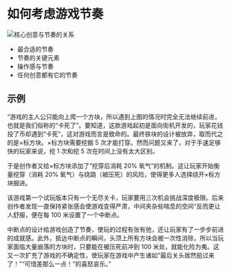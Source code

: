 # 如何考虑游戏节奏

<img data-id="20240608183127" src="https://cdn.ipfsscan.io/weibo/large/005ZoLfCgy1hqi4kkjapuj30z40hwjuq.jpg" alt="核心创意与节奏的关系" />

- 最合适的节奏
- 节奏的关键元素
- 操作感与节奏
- 任何创意都有它的节奏


## 示例

“游戏的主人公只能向上爬一个方块，所以遇到上图的情况时完全无法继续前进，也就是我们俗称的“卡死了”。要知道，这款游戏起初是面向街机开发的，玩家花钱投了币却遇到“卡死”，这对游戏而言是致命的。最终铁块的设计被放弃，取而代之的是×标方块。×标方块需要挖掘 5 次才能打穿。然而问题又来了，对于手速足够快的玩家来说，挖 1 次和挖 5 次在时间上没有太大区别。

于是创作者又给×标方块添加了“挖穿后消耗 20% 氧气”的机制。这让玩家开始衡量挖穿（消耗 20% 氧气）与绕路（被压死）的风险，使得更多人选择绕开×标方块掘进。

该游戏第一个试玩版本只有一个无尽关卡，玩家要用三次机会挑战深度极限。后来创作者发现一直保持紧张感会使游戏变得严肃，中间夹杂些喘息的空间“反而更让人舒服，便在每 100 米设置了一个中断点。

中断点的设计给游戏创造了节奏，使玩的过程有张有弛，还让玩家有了一步步前进的成就感。此外，抵达中断点的瞬间，头顶上所有方块会被一次性消除，所以当玩家面临大量崩落的方块时，只要能在被压死前冲到 100 米处，就能化险为夷。这又一次扩充了游戏的不确定性，使玩家在游戏中产生诸如“最后关头居然挺过来了！”“可惜差那么一点！”的喜怒哀乐。”
